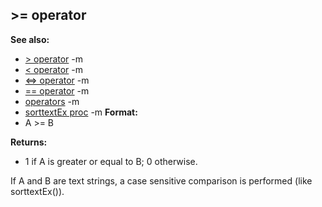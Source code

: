 ## \>= operator
**See also:**
*   [\> operator](/ref/operator/%3e.md) -m
*   [\< operator](/ref/operator/%3c.md) -m
*   [\<=\> operator](/ref/operator/%3c=%3e.md) -m
*   [== operator](/ref/operator/==.md) -m
*   [operators](/ref/operator.md) -m
*   [sorttextEx proc](/ref/proc/sorttextEx.md) -m<!-- -->
**Format:**
*   A \>= B
<!-- -->
**Returns:**
*   1 if A is greater or equal to B; 0 otherwise.


If A and B are text strings, a case sensitive comparison is
performed (like sorttextEx()).